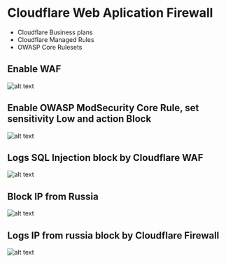 # Cloudflare Web Aplication Firewall
- Cloudflare Business plans
- Cloudflare Managed Rules
- OWASP Core Rulesets

## Enable WAF
![alt text](https://i.imgur.com/YWvrayg.png)

## Enable OWASP ModSecurity Core Rule, set sensitivity Low and action Block
![alt text](https://i.imgur.com/nIztAdd.png)

## Logs SQL Injection block by Cloudflare WAF
![alt text](https://i.imgur.com/j7bpAOw.png)

## Block IP from Russia
![alt text](https://i.imgur.com/5yg1VL5.png)

## Logs IP from russia block by Cloudflare Firewall
![alt text](https://i.imgur.com/T3CD8i1.png)




